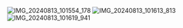 ![IMG_20240813_101554_178](https://github.com/user-attachments/assets/33cf2534-ed6c-4ebc-a45e-558662ca476b)
![IMG_20240813_101613_813](https://github.com/user-attachments/assets/a5fd5241-25d0-476b-9e8e-233d6979eacc)
![IMG_20240813_101619_941](https://github.com/user-attachments/assets/87a8551d-a910-488f-8788-8ed42939197a)
